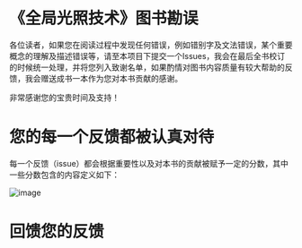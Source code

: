 # 《全局光照技术》图书勘误

各位读者，如果您在阅读过程中发现任何错误，例如错别字及文法错误，某个重要概念的理解及描述错误等，请至本项目下提交一个Issues，我会在最后全书校订的时候统一处理，并将您列入致谢名单，如果酌情对图书内容质量有较大帮助的反馈，我会赠送成书一本作为您对本书贡献的感谢。

非常感谢您的宝贵时间及支持！

您的每一个反馈都被认真对待
=================

每一个反馈（issue）都会根据重要性以及对本书的贡献被赋予一定的分数，其中一些分数包含的内容定义如下：

![image](https://github.com/thegibook/revision/blob/master/points.png)


回馈您的反馈
===========
